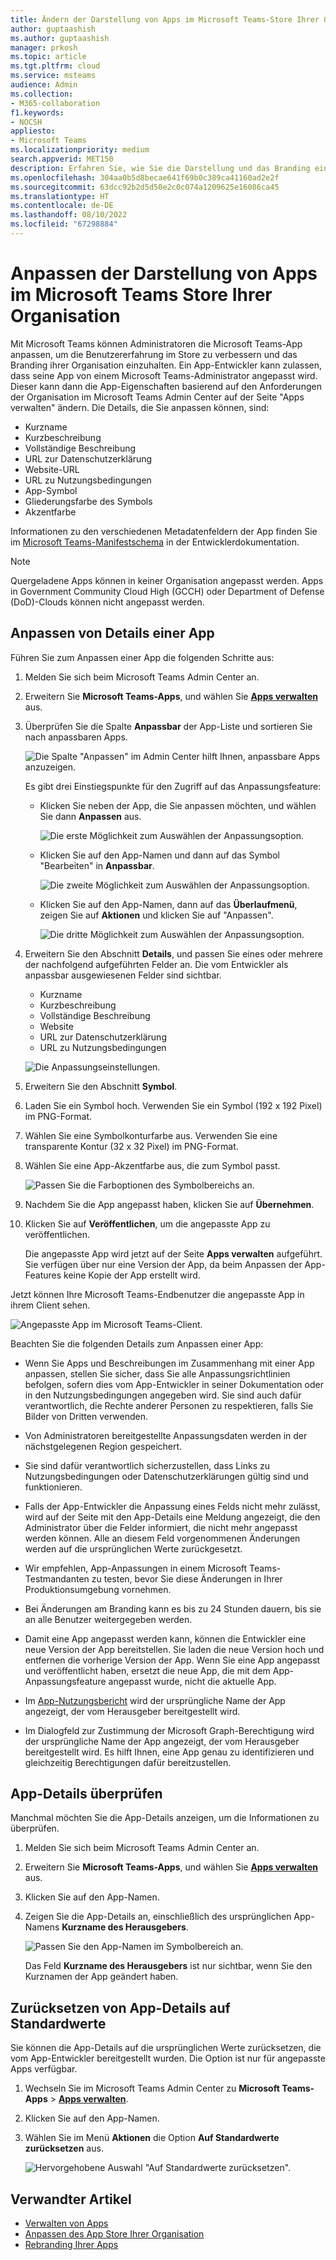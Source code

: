 ```yaml
---
title: Ändern der Darstellung von Apps im Microsoft Teams-Store Ihrer Organisation
author: guptaashish
ms.author: guptaashish
manager: prkosh
ms.topic: article
ms.tgt.pltfrm: cloud
ms.service: msteams
audience: Admin
ms.collection:
- M365-collaboration
f1.keywords:
- NOCSH
appliesto:
- Microsoft Teams
ms.localizationpriority: medium
search.appverid: MET150
description: Erfahren Sie, wie Sie die Darstellung und das Branding einer App durch Bearbeiten der App-Details und -Metadaten ändern können.
ms.openlocfilehash: 304aa0b5d8becae641f69b0c389ca41160ad2e2f
ms.sourcegitcommit: 63dcc92b2d5d50e2c0c074a1209625e16086ca45
ms.translationtype: HT
ms.contentlocale: de-DE
ms.lasthandoff: 08/10/2022
ms.locfileid: "67298884"
---
```

# <a name="customize-appearance-of-apps-in-your-organizations-teams-store"></a>Anpassen der Darstellung von Apps im Microsoft Teams Store Ihrer Organisation

Mit Microsoft Teams können Administratoren die Microsoft Teams-App anpassen, um die Benutzererfahrung im Store zu verbessern und das Branding ihrer Organisation einzuhalten. Ein App-Entwickler kann zulassen, dass seine App von einem Microsoft Teams-Administrator angepasst wird. Dieser kann dann die App-Eigenschaften basierend auf den Anforderungen der Organisation im Microsoft Teams Admin Center auf der Seite "Apps verwalten" ändern. Die Details, die Sie anpassen können, sind:

* Kurzname
* Kurzbeschreibung
* Vollständige Beschreibung
* URL zur Datenschutzerklärung
* Website-URL
* URL zu Nutzungsbedingungen
* App-Symbol
* Gliederungsfarbe des Symbols
* Akzentfarbe

Informationen zu den verschiedenen Metadatenfeldern der App finden Sie im [Microsoft Teams-Manifestschema](/microsoftteams/platform/resources/schema/manifest-schema) in der Entwicklerdokumentation.

> [!NOTE]
> Quergeladene Apps können in keiner Organisation angepasst werden. Apps in Government Community Cloud High (GCCH) oder Department of Defense (DoD)-Clouds können nicht angepasst werden.

## <a name="customize-details-of-an-app"></a>Anpassen von Details einer App

Führen Sie zum Anpassen einer App die folgenden Schritte aus:

1. Melden Sie sich beim Microsoft Teams Admin Center an.

1. Erweitern Sie **Microsoft Teams-Apps**, und wählen Sie **[Apps verwalten](https://admin.teams.microsoft.com/policies/manage-apps)** aus.

1. Überprüfen Sie die Spalte **Anpassbar** der App-Liste und sortieren Sie nach anpassbaren Apps.

   ![Die Spalte "Anpassen" im Admin Center hilft Ihnen, anpassbare Apps anzuzeigen.](media/customizable-apps-in-tac.png)

   Es gibt drei Einstiegspunkte für den Zugriff auf das Anpassungsfeature:

   * Klicken Sie neben der App, die Sie anpassen möchten, und wählen Sie dann **Anpassen** aus.

     ![Die erste Möglichkeit zum Auswählen der Anpassungsoption.](media/select-app-to-customize1.png)

   * Klicken Sie auf den App-Namen und dann auf das Symbol "Bearbeiten" in **Anpassbar**.

     ![Die zweite Möglichkeit zum Auswählen der Anpassungsoption.](media/communities-microsoft.png)

   * Klicken Sie auf den App-Namen, dann auf das **Überlaufmenü**, zeigen Sie auf **Aktionen** und klicken Sie auf "Anpassen".

     ![Die dritte Möglichkeit zum Auswählen der Anpassungsoption.](media/customize-action-menu.png)

1. Erweitern Sie den Abschnitt **Details**, und passen Sie eines oder mehrere der nachfolgend aufgeführten Felder an. Die vom Entwickler als anpassbar ausgewiesenen Felder sind sichtbar.

    * Kurzname
    * Kurzbeschreibung
    * Vollständige Beschreibung
    * Website
    * URL zur Datenschutzerklärung
    * URL zu Nutzungsbedingungen

   ![Die Anpassungseinstellungen.](media/customize-settings.png)

1. Erweitern Sie den Abschnitt **Symbol**.

1. Laden Sie ein Symbol hoch. Verwenden Sie ein Symbol (192 x 192 Pixel) im PNG-Format.

1. Wählen Sie eine Symbolkonturfarbe aus. Verwenden Sie eine transparente Kontur (32 x 32 Pixel) im PNG-Format.

1. Wählen Sie eine App-Akzentfarbe aus, die zum Symbol passt.

   ![Passen Sie die Farboptionen des Symbolbereichs an.](media/customize-app-colors.png)

1. Nachdem Sie die App angepasst haben, klicken Sie auf **Übernehmen**.

1. Klicken Sie auf **Veröffentlichen**, um die angepasste App zu veröffentlichen.

   Die angepasste App wird jetzt auf der Seite **Apps verwalten** aufgeführt. Sie verfügen über nur eine Version der App, da beim Anpassen der App-Features keine Kopie der App erstellt wird.

Jetzt können Ihre Microsoft Teams-Endbenutzer die angepasste App in ihrem Client sehen.

   ![Angepasste App im Microsoft Teams-Client.](media/contoso-app.png)

Beachten Sie die folgenden Details zum Anpassen einer App:

* Wenn Sie Apps und Beschreibungen im Zusammenhang mit einer App anpassen, stellen Sie sicher, dass Sie alle Anpassungsrichtlinien befolgen, sofern dies vom App-Entwickler in seiner Dokumentation oder in den Nutzungsbedingungen angegeben wird. Sie sind auch dafür verantwortlich, die Rechte anderer Personen zu respektieren, falls Sie Bilder von Dritten verwenden.

* Von Administratoren bereitgestellte Anpassungsdaten werden in der nächstgelegenen Region gespeichert.

* Sie sind dafür verantwortlich sicherzustellen, dass Links zu Nutzungsbedingungen oder Datenschutzerklärungen gültig sind und funktionieren.

* Falls der App-Entwickler die Anpassung eines Felds nicht mehr zulässt, wird auf der Seite mit den App-Details eine Meldung angezeigt, die den Administrator über die Felder informiert, die nicht mehr angepasst werden können. Alle an diesem Feld vorgenommenen Änderungen werden auf die ursprünglichen Werte zurückgesetzt.

* Wir empfehlen, App-Anpassungen in einem Microsoft Teams-Testmandanten zu testen, bevor Sie diese Änderungen in Ihrer Produktionsumgebung vornehmen.

* Bei Änderungen am Branding kann es bis zu 24 Stunden dauern, bis sie an alle Benutzer weitergegeben werden.

* Damit eine App angepasst werden kann, können die Entwickler eine neue Version der App bereitstellen. Sie laden die neue Version hoch und entfernen die vorherige Version der App. Wenn Sie eine App angepasst und veröffentlicht haben, ersetzt die neue App, die mit dem App-Anpassungsfeature angepasst wurde, nicht die aktuelle App.

* Im [App-Nutzungsbericht](teams-analytics-and-reports/app-usage-report.md) wird der ursprüngliche Name der App angezeigt, der vom Herausgeber bereitgestellt wird.

* Im Dialogfeld zur Zustimmung der Microsoft Graph-Berechtigung wird der ursprüngliche Name der App angezeigt, der vom Herausgeber bereitgestellt wird. Es hilft Ihnen, eine App genau zu identifizieren und gleichzeitig Berechtigungen dafür bereitzustellen.

## <a name="review-app-details"></a>App-Details überprüfen

Manchmal möchten Sie die App-Details anzeigen, um die Informationen zu überprüfen.

1. Melden Sie sich beim Microsoft Teams Admin Center an.

1. Erweitern Sie **Microsoft Teams-Apps**, und wählen Sie **[Apps verwalten](https://admin.teams.microsoft.com/policies/manage-apps)** aus.

1. Klicken Sie auf den App-Namen.

1. Zeigen Sie die App-Details an, einschließlich des ursprünglichen App-Namens **Kurzname des Herausgebers**.

   ![Passen Sie den App-Namen im Symbolbereich an.](media/original-app-version.png)

   Das Feld **Kurzname des Herausgebers** ist nur sichtbar, wenn Sie den Kurznamen der App geändert haben.

## <a name="reset-app-details-to-default-values"></a>Zurücksetzen von App-Details auf Standardwerte

Sie können die App-Details auf die ursprünglichen Werte zurücksetzen, die vom App-Entwickler bereitgestellt wurden. Die Option ist nur für angepasste Apps verfügbar.

1. Wechseln Sie im Microsoft Teams Admin Center zu **Microsoft Teams-Apps** > **[Apps verwalten](https://admin.teams.microsoft.com/policies/manage-apps)**.

1. Klicken Sie auf den App-Namen.

1. Wählen Sie im Menü **Aktionen** die Option **Auf Standardwerte zurücksetzen** aus.

   ![Hervorgehobene Auswahl "Auf Standardwerte zurücksetzen".](media/select-reset.png)

## <a name="related-article"></a>Verwandter Artikel

* [Verwalten von Apps](manage-apps.md)
* [Anpassen des App Store Ihrer Organisation](customize-your-app-store.md)
* [Rebranding Ihrer Apps](https://techcommunity.microsoft.com/t5/microsoft-teams-blog/rebrand-apps-to-your-own-organization-s-branding-with-app/ba-p/2376296)
